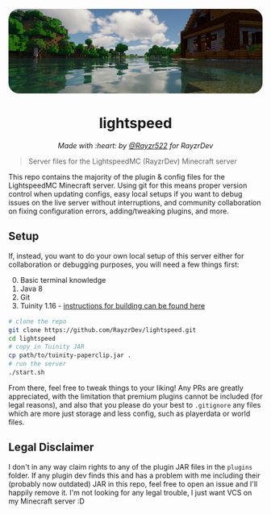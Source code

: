 ![Banner](res/lightspeed-banner-1.png)

<h1 align="center">lightspeed</h1>
<p align="center"><i>Made with :heart: by <a href="https://github.com/Rayzr522">@Rayzr522</a> for RayzrDev</i></p>

> Server files for the LightspeedMC (RayzrDev) Minecraft server

This repo contains the majority of the plugin & config files for the LightspeedMC Minecraft server. Using git for this means proper version control when updating configs, easy local setups if you want to debug issues on the live server without interruptions, and community collaboration on fixing configuration errors, adding/tweaking plugins, and more.

## Setup

If, instead, you want to do your own local setup of this server either for collaboration or debugging purposes, you will need a few things first:

0. Basic terminal knowledge
1. Java 8
2. Git
3. Tuinity 1.16 - [instructions for building can be found here](https://github.com/Spottedleaf/Tuinity/tree/ver/1.16)

```bash
# clone the repo
git clone https://github.com/RayzrDev/lightspeed.git
cd lightspeed
# copy in Tuinity JAR
cp path/to/tuinity-paperclip.jar .
# run the server
./start.sh
```

From there, feel free to tweak things to your liking! Any PRs are greatly appreciated, with the limitation that premium plugins cannot be included (for legal reasons), and also that you please do your best to `.gitignore` any files which are more just storage and less config, such as playerdata or world files.

## Legal Disclaimer

I don't in any way claim rights to any of the plugin JAR files in the `plugins` folder. If any plugin dev finds this and has a problem with me including their (probably now outdated) JAR in this repo, feel free to open an issue and I'll happily remove it. I'm not looking for any legal trouble, I just want VCS on my Minecraft server :D
